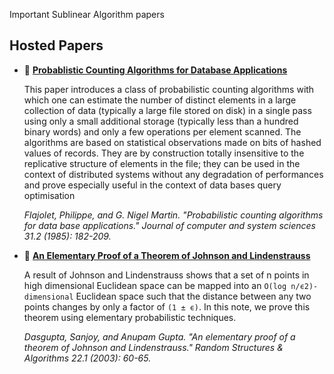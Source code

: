 Important Sublinear Algorithm papers

## Hosted Papers

* :scroll: **[Probablistic Counting Algorithms for Database Applications](https://github.com/papers-we-love/papers-we-love/blob/master/sublinear_algorithms/1985-Flajolet-Probabilistic-counting.pdf)**

    This paper introduces a class of probabilistic counting algorithms with which one can estimate the number of distinct elements in a large collection of data (typically a large file stored on disk) in a single pass using only a small additional storage (typically less than a hundred binary words) and only a few operations per element scanned. The algorithms are based on statistical observations made on bits of hashed values of records. They are by construction totally insensitive to the replicative structure of elements in the file; they can be used in the context of distributed systems without any degradation of performances and prove especially useful in the context of data bases query optimisation

    *Flajolet, Philippe, and G. Nigel Martin. "Probabilistic counting algorithms for data base applications." Journal of computer and system sciences 31.2 (1985): 182-209.*

* :scroll: **[An Elementary Proof of a Theorem of Johnson and Lindenstrauss](https://github.com/papers-we-love/papers-we-love/blob/master/sublinear_algorithms/An-Elementary-Proof-of-a-Theorem-of-Johnson-and-Lindenstrauss.pdf)**

    A result of Johnson and Lindenstrauss shows that a set of n points in high dimensional Euclidean space can be mapped into an `O(log n/ϵ2)-dimensional` Euclidean space such that the distance between any two points changes by only a factor of `(1 ± ϵ)`. In this note, we prove this theorem using elementary probabilistic techniques.

    *Dasgupta, Sanjoy, and Anupam Gupta. "An elementary proof of a theorem of Johnson and Lindenstrauss." Random Structures & Algorithms 22.1 (2003): 60-65.*

